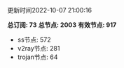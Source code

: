 更新时间2022-10-07 21:00:16

**总订阅: 73**
**总节点: 2003**
**有效节点: 917**
- ss节点: 572
- v2ray节点: 281
- trojan节点: 64
